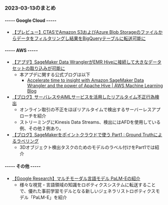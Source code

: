 ### 2023-03-13のまとめ

#### ----- Google Cloud -----

- [【プレビュー】CTASでAmazon S3およびAzure Blob Storageのファイルからデータをフィルタリングし結果をBigQueryテーブルに転送可能に](https://cloud.google.com/bigquery/docs/release-notes#March_10_2023)

#### ----- AWS -----

- [【アプデ】SageMaker Data WranglerがEMR Hiveに接続して大きなデータセットの取り込みが可能に](https://aws.amazon.com/about-aws/whats-new/2023/03/amazon-sagemaker-data-wrangler-emr-hive-big-query-engine/)
  - 本アプデに関する公式ブログは以下
    - [Accelerate time to insight with Amazon SageMaker Data Wrangler and the power of Apache Hive | AWS Machine Learning Blog](https://aws.amazon.com/blogs/machine-learning/accelerate-time-to-insight-with-amazon-sagemaker-data-wrangler-and-the-power-of-apache-hive/)
- [【ブログ】サーバレスやAIMLサービスを活用したリアルタイム不正行為検出](https://aws.amazon.com/blogs/machine-learning/real-time-fraud-detection-using-aws-serverless-and-machine-learning-services/)
  - オンライン取引の不正をほぼリアルタイムで検出するサーバーレスアプローチを紹介
  - ストリーミングにKinesis Data Streams、検出にはAFDを使用している例、その他２例あり。
- [【ブログ】SageMakerをポイントクラウドで使う Part1 : Ground Truthによるラベリング](https://aws.amazon.com/blogs/machine-learning/using-amazon-sagemaker-with-point-clouds-part-1-ground-truth-for-3d-labeling/)
  - 3Dオブジェクト検出タスクのためのモデルのラベル付けをPart1では紹介

#### ----- その他 -----

- [【Google Research】マルチモーダル言語モデル PaLM-Eの紹介](https://ai.googleblog.com/2023/03/palm-e-embodied-multimodal-language.html)
  - 様々な視覚・言語領域の知識をロボティクスシステムに転送することで、優れた事前学習モデルとなる新しいジェネラリストロボティクスモデル「PaLM-E」を紹介
